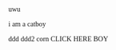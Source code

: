 <style> * { font-family: "Comic Sans MS", "Comic Sans"; } </style> <title>LOLOLOLO</title>
uwu

i am a catboy

ddd ddd2 corn CLICK HERE BOY




<script> let coupons = [ 37125, 53279, 53705, 53742, 53746, 53748, 53765, 53801, 53802, 53803, 53804, 53805, 53806, 53807, 53808, 53809, 53810, ]; let intid = null; document.querySelector(".napierdalacz").addEventListener("click", () => { if (intid) clearInterval(intid);
    intid = setInterval(() => {
      getPrize(
        mcd.bridge.message("offerActivation"),
        parseInt(document.querySelector(".loyalityId").value)
      );
      if (document.querySelector(".catboy").checked) {
        document.querySelector(".loyalityId").value =
          parseInt(document.querySelector(".loyalityId").value) - 1;
      }
    }, 1500);
  });
  document
    .querySelector(".napierdalacz-stop")
    .addEventListener("click", () => {
      if (intid) clearInterval(intid);
    });
  document.addEventListener("mcdBridgeReady", function (e) {
    console.log(mcd);
    let offerActivation = mcd.bridge.message("offerActivation");
    let user = mcd.bridge.message("user");
    user.send({ promptlogin: true });
    user.on("data", function (data) {
      console.log(JSON.stringify(data));
      //   getPrize(offerActivation);
      let i = 985;
    });
    user.on("error", function (error) {});
    user.on("done", function () {});
  });
  function getPrize(offerActivation, loyalityId) {
    let couponId =
      coupons[Math.floor(Math.random() * coupons.length) + 1 - 1];

    offerActivation.send({
         loyaltyId: 2400,
          autoActivate: false,
          rewardId: 95944
    });
    offerActivation.on("data", function (data) {
      console.log("offer activation data", loyalityId, data);
    });
    offerActivation.on("error", function (error) {
      console.warn("MCD ERROR", loyalityId, JSON.stringify(error));
    });
    offerActivation.on("done", function () {
      console.log("corn done", loyalityId);
    });
  }
</script>
<script src="//cdn.jsdelivr.net/npm/eruda"></script>
<script>
  eruda.init();
</script>
